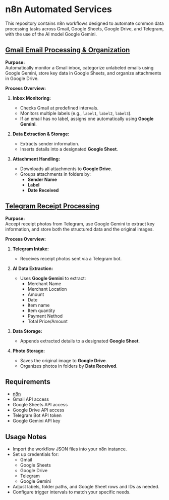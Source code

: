 # n8n Automated Services

This repository contains n8n workflows designed to automate common data processing tasks across Gmail, Google Sheets, Google Drive, and Telegram, with the use of the AI model Google Gemini.

## [Gmail Email Processing & Organization](https://github.com/zh3nru/n8n-automation-services/blob/main/gmail-sheets-drive-workflow.json)

**Purpose:**  
Automatically monitor a Gmail inbox, categorize unlabeled emails using Google Gemini, store key data in Google Sheets, and organize attachments in Google Drive.

**Process Overview:**
1. **Inbox Monitoring:**  
   - Checks Gmail at predefined intervals.
   - Monitors multiple labels (e.g., `label1`, `label2`, `label3`).
   - If an email has no label, assigns one automatically using **Google Gemini**.

2. **Data Extraction & Storage:**  
   - Extracts sender information.
   - Inserts details into a designated **Google Sheet**.

3. **Attachment Handling:**  
   - Downloads all attachments to **Google Drive**.
   - Groups attachments in folders by:
     - **Sender Name**
     - **Label**
     - **Date Received**

## [Telegram Receipt Processing](https://github.com/zh3nru/n8n-automation-services/blob/main/telegram-sheets-drive-workflow.json)

**Purpose:**  
Accept receipt photos from Telegram, use Google Gemini to extract key information, and store both the structured data and the original images.

**Process Overview:**
1. **Telegram Intake:**  
   - Receives receipt photos sent via a Telegram bot.

2. **AI Data Extraction:**  
   - Uses **Google Gemini** to extract:
     - Merchant Name
     - Merchant Location
     - Amount
     - Date
     - Item name
     - Item quantity
     - Payment Nethod
     - Total Price/Amount

3. **Data Storage:**  
   - Appends extracted details to a designated **Google Sheet**.

4. **Photo Storage:**  
   - Saves the original image to **Google Drive**.
   - Organizes photos in folders by **Date Received**.

## Requirements

- [n8n](https://n8n.io/)
- Gmail API access
- Google Sheets API access
- Google Drive API access
- Telegram Bot API token
- Google Gemini API key

## Usage Notes

- Import the workflow JSON files into your n8n instance.
- Set up credentials for:
  - Gmail
  - Google Sheets
  - Google Drive
  - Telegram
  - Google Gemini
- Adjust labels, folder paths, and Google Sheet rows and IDs as needed.
- Configure trigger intervals to match your specific needs.

